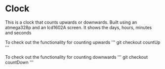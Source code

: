 # Clock

This is a clock that counts upwards or downwards. Built using an atmega328p and an lcd1602A screen. It shows the days, hours, minutes and seconds

To check out the functionality for counting upwards
'''
git checkout countUp
'''

To check out the functionality for counting downwards
'''
git checkout countDown
'''